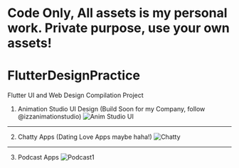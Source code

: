 # Code Only, All assets is my personal work. Private purpose, use your own assets!

# FlutterDesignPractice
Flutter UI and Web Design Compilation Project
1. Animation Studio UI Design (Build Soon for my Company, follow @izzanimationstudio)
![Anim Studio UI](https://user-images.githubusercontent.com/103131773/180998174-45d3b2f4-5734-42a6-914d-c8521e32f3af.png)

_____________________________________________________________

2. Chatty Apps (Dating Love Apps maybe haha!)
![Chatty](https://user-images.githubusercontent.com/103131773/180998492-f7cbff20-2444-48c7-a624-a5787c262c19.png)

_____________________________________________________________

3. Podcast Apps
![Podcast1](https://user-images.githubusercontent.com/103131773/187646277-870cf8f9-0e6b-4770-925c-63e26e431bb0.png)
